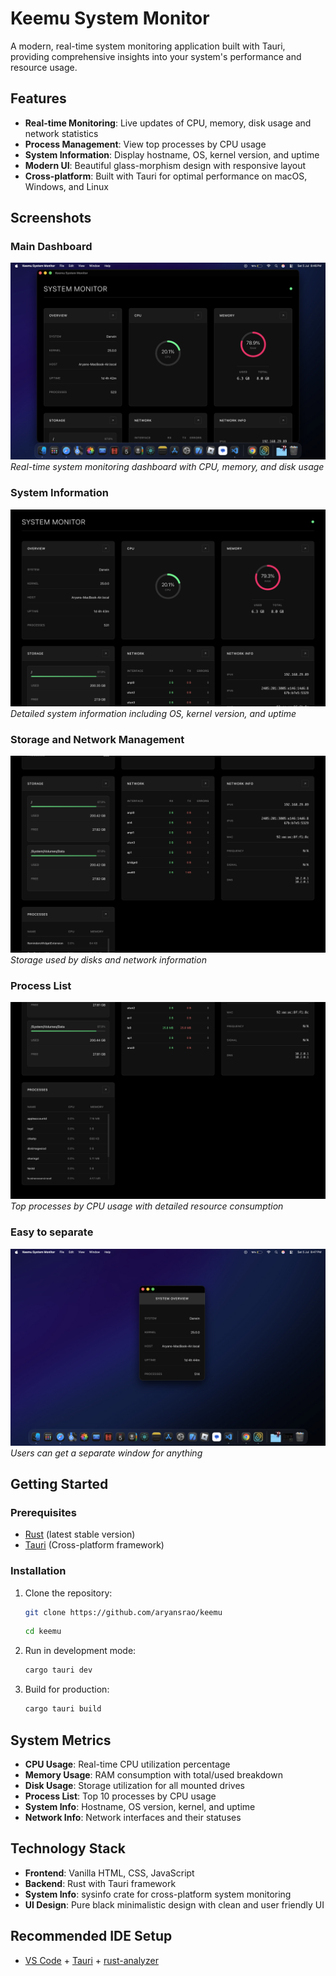 #  Keemu System Monitor

A modern, real-time system monitoring application built with Tauri, providing comprehensive insights into your system's performance and resource usage.

##  Features

- **Real-time Monitoring**: Live updates of CPU, memory, disk usage and network statistics
- **Process Management**: View top processes by CPU usage
- **System Information**: Display hostname, OS, kernel version, and uptime
- **Modern UI**: Beautiful glass-morphism design with responsive layout
- **Cross-platform**: Built with Tauri for optimal performance on macOS, Windows, and Linux

##  Screenshots

### Main Dashboard
![Main Dashboard](screenshots/screenshot1.png)
*Real-time system monitoring dashboard with CPU, memory, and disk usage*

### System Information
![System Information](screenshots/screenshot2.png)
*Detailed system information including OS, kernel version, and uptime*

### Storage and Network Management
![Storage and Network Management](screenshots/screenshot3.png)
*Storage used by disks and network information*

### Process List
![Process List](screenshots/screenshot4.png)
*Top processes by CPU usage with detailed resource consumption*

### Easy to separate
![Easy to separate](screenshots/screenshot5.png)
*Users can get a separate window for anything*

##  Getting Started

### Prerequisites

- [Rust](https://rustup.rs/) (latest stable version)
- [Tauri](https://tauri.app/develop/getting-started/) (Cross-platform framework)

### Installation

1. Clone the repository:
   ```bash
   git clone https://github.com/aryansrao/keemu
   ```
   ```bash
   cd keemu
   ```

2. Run in development mode:
   ```bash
   cargo tauri dev
   ```

3. Build for production:
   ```bash
   cargo tauri build
   ```

##  System Metrics

- **CPU Usage**: Real-time CPU utilization percentage
- **Memory Usage**: RAM consumption with total/used breakdown
- **Disk Usage**: Storage utilization for all mounted drives
- **Process List**: Top 10 processes by CPU usage
- **System Info**: Hostname, OS version, kernel, and uptime
- **Network Info**: Network interfaces and their statuses

##  Technology Stack

- **Frontend**: Vanilla HTML, CSS, JavaScript
- **Backend**: Rust with Tauri framework
- **System Info**: sysinfo crate for cross-platform system monitoring
- **UI Design**: Pure black minimalistic design with clean and user friendly UI



## Recommended IDE Setup

- [VS Code](https://code.visualstudio.com/) + [Tauri](https://marketplace.visualstudio.com/items?itemName=tauri-apps.tauri-vscode) + [rust-analyzer](https://marketplace.visualstudio.com/items?itemName=rust-lang.rust-analyzer)
